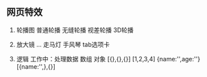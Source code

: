 ## 网页特效
1. 轮播图 
    普通轮播 无缝轮播 视差轮播  3D轮播

2. 放大镜
    ... 
    走马灯
    手风琴
    tab选项卡


3. 逻辑
    工作中：处理数据 数组 对象
        [{},{},{}]
        [1,2,3,4]
        {name:'',age:''}
        [{name:'',},{}]


